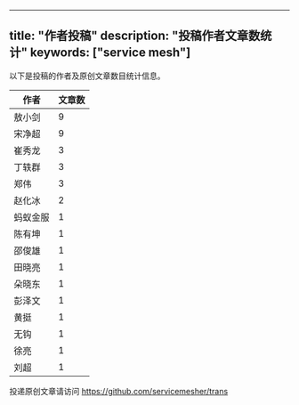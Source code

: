 
---
title: "作者投稿"
description: "投稿作者文章数统计"
keywords: ["service mesh"]
---

以下是投稿的作者及原创文章数目统计信息。

| 作者 | 文章数 |
| ---- | ---- |
|敖小剑 | 9|
|宋净超 | 9|
|崔秀龙 | 3|
|丁轶群 | 3|
|郑伟 | 3|
|赵化冰 | 2|
|蚂蚁金服 | 1|
|陈有坤 | 1|
|邵俊雄 | 1|
|田晓亮 | 1|
|朵晓东 | 1|
|彭泽文 | 1|
|黄挺 | 1|
|无钩 | 1|
|徐亮 | 1|
|刘超 | 1|
投递原创文章请访问 https://github.com/servicemesher/trans
